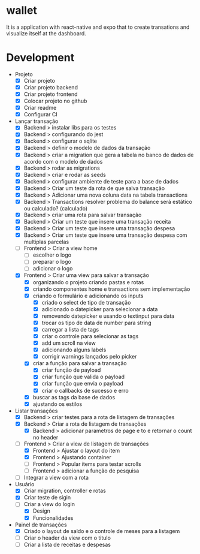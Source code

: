 # wallet

It is a application with react-native and expo that to create transations and visualize itself at the dashboard.

# Development

- Projeto
  - [x] Criar projeto
  - [x] Criar projeto backend
  - [x] Criar projeto frontend
  - [x] Colocar projeto no github
  - [x] Criar readme
  - [x] Configurar CI
- Lançar transação
  - [x] Backend > instalar libs para os testes
  - [x] Backend > configurando do jest
  - [x] Backend > configurar o sqlite
  - [x] Backend > definir o modelo de dados da transação
  - [x] Backend > criar a migration que gera a tabela no banco de dados de acordo com o modelo de dados
  - [x] Backend > rodar as migrations
  - [x] Backend > criar e rodar as seeds
  - [x] Backend > configurar ambiente de teste para a base de dados
  - [x] Backend > Criar um teste da rota de que salva transação
  - [x] Backend > Adicionar uma nova coluna data na tabela transactions
  - [x] Backend > Transactions resolver problema do balance será estático ou calculado? (calculado)
  - [x] Backend > criar uma rota para salvar transação
  - [x] Backend > Criar um teste que insere uma transação receita
  - [x] Backend > Criar um teste que insere uma transação despesa
  - [x] Backend > Criar um teste que insere uma transação despesa com multiplas parcelas
  - [ ] Frontend > Criar a view home
    - [ ] escolher o logo
    - [ ] preparar o logo
    - [ ] adicionar o logo
  - [x] Frontend > Criar uma view para salvar a transação
    - [x] organizando o projeto criando pastas e rotas
    - [x] criando componentes home e transactions sem implementação
    - [x] criando o formulário e adicionando os inputs
      - [x] criado o select de tipo de transação
      - [x] adicionado o datepicker para selecionar a data
      - [x] removendo datepicker e usando o textinput para data
      - [x] trocar os tipo de data de number para string
      - [x] carregar a lista de tags
      - [x] criar o controle para selecionar as tags
      - [x] add um scroll na view
      - [x] adicionando alguns labels
      - [x] corrigir warnings lançados pelo picker
    - [x] criar a função para salvar a transação
      - [x] criar função de payload
      - [x] criar função que valida o payload
      - [x] criar função que envia o payload
      - [x] criar o callbacks de sucesso e erro
    - [x] buscar as tags da base de dados
    - [x] ajustando os estilos
- Listar transações
  - [x] Backend > criar testes para a rota de listagem de transações
  - [x] Backend > Criar a rota de listagem de transações
    - [x] Backend > adicionar parametros de page e to e retornar o count no header
  - [ ] Frontend > Criar a view de listagem de transações
    - [x] Frontend > Ajustar o layout do item
    - [x] Frontend > Ajustando container
    - [ ] Frontend > Popular items para testar scrolls
    - [ ] Frontend > adicionar a função de pesquisa
  - [ ] Integrar a view com a rota
- Usuário
  - [x] Criar migration, controller e rotas
  - [x] Criar teste de sigin
  - [ ] Criar a view do login
    - [x] Design
    - [x] Funcionalidades
- Painel de transações
  - [x] Criado o layout de saldo e o controle de meses para a listagem
  - [ ] Criar o header da view com o titulo
  - [ ] Criar a lista de receitas e despesas
